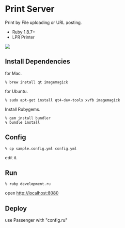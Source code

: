 Print Server
============
Print by File uploading or URL posting.

* Ruby 1.8.7+
* LPR Printer

<img src="http://gyazo.com/9d89e6fbd5699f9856256f2137f26703.png">


Install Dependencies
--------------------

for Mac.

    % brew install qt imagemagick

for Ubuntu.

    % sudo apt-get install qt4-dev-tools xvfb imagemagick


Install Rubygems.

    % gem install bundler
    % bundle install


Config
------

    % cp sample.config.yml config.yml

edit it.


Run
---

    % ruby development.ru

open [http://localhost:8080](http://localhost:8080)


Deploy
------
use Passenger with "config.ru"
